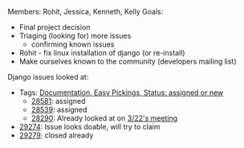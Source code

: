 Members: Rohit, Jessica, Kenneth, Kelly
Goals:
 - Final project decision
 - Triaging (looking for) more issues
 	- confirming known issues
 - Rohit - fix linux installation of django (or re-install)
 - Make ourselves known to the community (developers mailing list)

Django issues looked at:
- Tags: [Documentation, Easy Pickings, Status: assigned or new](https://code.djangoproject.com/query?status=assigned&status=new&component=Documentation&easy=1&col=id&col=summary&col=status&col=component&col=owner&col=type&order=priority)
  - [28581](https://code.djangoproject.com/ticket/28581): assigned
  - [28539](https://code.djangoproject.com/ticket/28539): assigned
  - [28290](https://code.djangoproject.com/ticket/28290): Already looked at on [3/22's meeting](https://github.com/nyu-ossd-s18/django-team/blob/master/minutes/minutes-2018-03-22.md)
- [29274](https://code.djangoproject.com/ticket/29274): Issue looks doable, will try to claim
- [29279](https://code.djangoproject.com/ticket/29279): closed already
